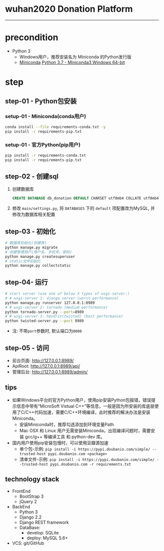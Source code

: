 # wuhan2020 Donation Platform

---

# precondition
* Python 3
	- Windows用户，推荐安装名为 Miniconda 的Python发行版
	- [Miniconda](https://docs.conda.io/en/latest/miniconda.html) [Python 3.7 - Miniconda3 Windows 64-bit](https://repo.anaconda.com/miniconda/Miniconda3-latest-Windows-x86_64.exe)

# step

## step-01 - Python包安装

### setup-01 - Miniconda(conda用户)
```bash
conda install --file requirements-conda.txt -y
pip install -r requirements-pip.txt
```

### setup-01 - 官方Python(pip用户)
```bash
pip install -r requirements-conda.txt
pip install -r requirements-pip.txt
```

## step-02 - 创建sql
1. 创建数据库
	```sql
	CREATE DATABASE db_donation DEFAULT CHARSET utf8mb4 COLLATE utf8mb4_general_ci;
	```
2. 修改 `main/settings.py`, 将 `DATABASES` 下的 `default` 项配置改为MySQL, 并修改为数据库相关配置

## step-03 - 初始化
```bash
# 数据库初始化(创建表)
python manage.py migrate
# 创建管理用户(用户名、手机号、密码)
python manage.py createsuperuser
# static文件初始化
python manage.py collectstatic
```

## step-04- 运行
```bash
# start server (use one of below 3 types of wsgi-server:)
# # wsgi-server 1: django server (worst performance)
python manage.py runserver 127.0.0.1:8989
# # wsgi-server 2: tornado (medium performance)
python tornado-server.py --port=8989
# # wsgi-server 3: hendrix(twisted) (best performance)
python twisted-server.py --port 8989
```
* 注: 不带`port`参数时, 默认端口为`8000`

## step-05 - 访问
- 前台页面: http://127.0.0.1:8989/
- ApiRoot: http://127.0.0.1:8989/api/
- 管理后台: http://127.0.0.1:8989/admin/

## tips
* 如果Windows平台的官方Python用户，使用pip安装Python包报错，错误提示信息中带有“MicroSoft Vistual C++”等信息，一般是因为所安装的库底层使用了C/C++代码加速，需要C/C++环境编译，此时推荐的解决办法是安装Miniconda。
	- 安装Miniconda时，推荐勾选添加到环境变量Path
	- Mac OSX 和 Linux 用户无需安装Miniconda，出现编译问题时，需要安装 gcc/g++ 等编译工具 和 python-dev 库。
* 国内用户使用pip安装包慢时，可以使用豆瓣源加速
	- 单个包-示例: `pip install -i https://pypi.doubanio.com/simple/ --trusted-host pypi.doubanio.com <package>`
	- 清单文件-示例: `pip install -i https://pypi.doubanio.com/simple/ --trusted-host pypi.doubanio.com -r requirements.txt`

## technology stack
* FrontEnd
	- BootStrap 3
	- jQuery 2
* BackEnd
	- Python 3
	- Django 2.2
	- Django REST framework
	- DataBase:
		+ develop: SQLite
		+ deploy: MySQL 5.6+
* VCS: git/GitHub
